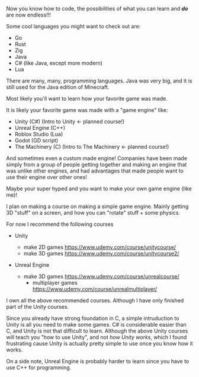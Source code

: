 Now you know how to code, the possibilities of what you can learn and ***do*** are now endless!!!

Some cool languages you might want to check out are:
- Go
- Rust
- Zig
- Java
- C# (like Java, except more modern)
- Lua

There are many, many, programming languages. Java was very big, and it is still used for the Java edition of Minecraft.

Most likely you'll want to learn how your favorite game was made. 

It is likely your favorite game was made with a "game engine" like: 
- Unity (C#) (Intro to Unity <- planned course!)
- Unreal Engine (C++)
- Roblox Studio (Lua)
- Godot (GD script)
- The Machinery (C) (Intro to The Machinery <- planned course!)

And sometimes even a custom made engine! Companies have been made simply from a group of people getting together and making an engine that was unlike other engines, and had advantages that made people want to use their engine over other ones!

Maybe your super hyped and you want to make your own game engine (like me)!

I plan on making a course on making a simple game engine. Mainly getting 3D "stuff" on a screen, and how you can "rotate" stuff + some physics.

For now I recommend the following courses

- Unity
	- make 2D games https://www.udemy.com/course/unitycourse/
	- make 3D games https://www.udemy.com/course/unitycourse2/

- Unreal Engine
	- make 3D games https://www.udemy.com/course/unrealcourse/
		- multiplayer games https://www.udemy.com/course/unrealmultiplayer/

I own all the above recommended courses. Although I have only finished part of the Unity courses.

Since you already have strong foundation in C, a simple intruduction to Unity is all you need to make some games. C# is considerable easier than C, and Unity is not that difficult to learn. Although the above Unity courses will teach you "how to use Unity", and not *how Unity works*, which I found frustrating cause Unity is actually pretty simple to use once you know how it works.

On a side note, Unreal Engine is probably harder to learn since you have to use C++ for programming.
